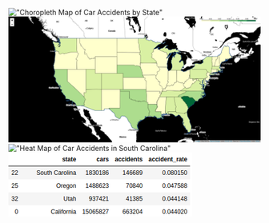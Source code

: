 !["Choropleth Map of Car Accidents by State"](https://github.com/ddiaz164/capstone_1/blob/master/images/choro_map.png)<!-- .element height="10%" width="10%" -->
!["Choropleth Map of Car Accidents per Car by State"](images/choro_rates.png)
!["Heat Map of Car Accidents in South Carolina"](images/heat_sc.png)
!["Car Accident Rates by State (Top 4)"](images/image.png)
